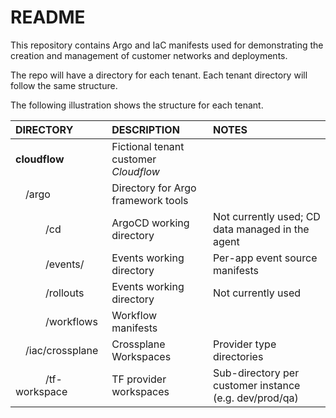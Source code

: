 # README
This repository contains Argo and IaC manifests used for demonstrating the creation and management of
customer networks and deployments.

The repo will have a directory for each tenant. Each tenant directory will follow the same structure.

The following illustration shows the structure for each tenant.

| DIRECTORY | DESCRIPTION | NOTES |
| :--- | :--- | :--- |
| **cloudflow** | Fictional tenant customer *Cloudflow* ||
| &emsp;/argo | Directory for Argo framework tools ||
| &emsp;&emsp;&emsp;/cd | ArgoCD working directory | Not currently used; CD data managed in the agent |
| &emsp;&emsp;&emsp;/events/<app> | Events working directory | Per-app event source manifests |
| &emsp;&emsp;&emsp;/rollouts | Events working directory | Not currently used |
| &emsp;&emsp;&emsp;/workflows | Workflow manifests ||
| &emsp;/iac/crossplane | Crossplane Workspaces | Provider type directories |
| &emsp;&emsp;&emsp;/tf-workspace | TF provider workspaces | Sub-directory per customer instance (e.g. dev/prod/qa)| 
